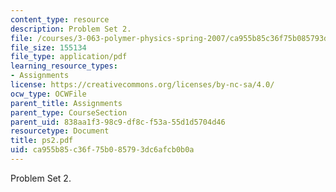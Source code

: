 ```yaml
---
content_type: resource
description: Problem Set 2.
file: /courses/3-063-polymer-physics-spring-2007/ca955b85c36f75b085793dc6afcb0b0a_ps2.pdf
file_size: 155134
file_type: application/pdf
learning_resource_types:
- Assignments
license: https://creativecommons.org/licenses/by-nc-sa/4.0/
ocw_type: OCWFile
parent_title: Assignments
parent_type: CourseSection
parent_uid: 838aa1f3-98c9-df8c-f53a-55d1d5704d46
resourcetype: Document
title: ps2.pdf
uid: ca955b85-c36f-75b0-8579-3dc6afcb0b0a
---
```

Problem Set 2.